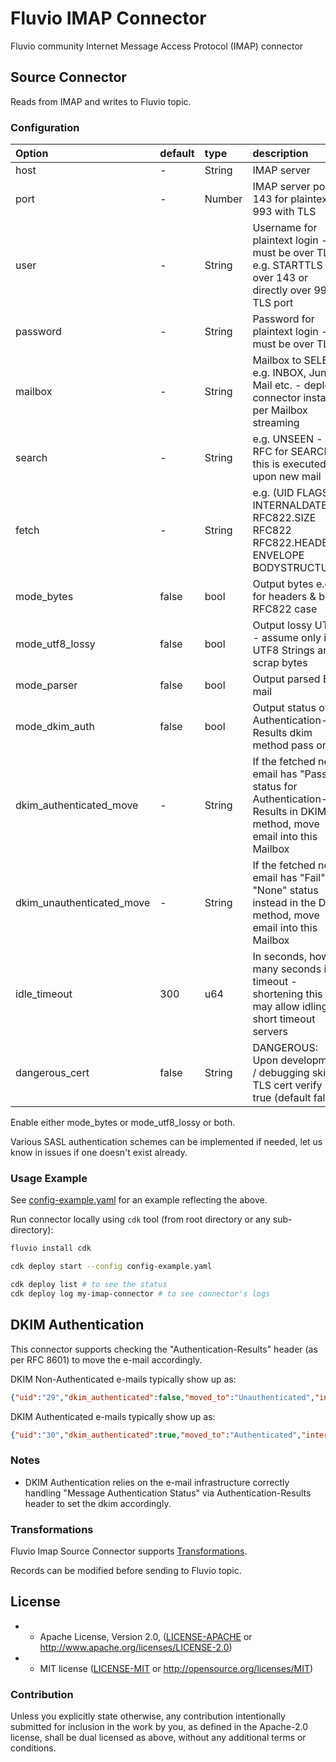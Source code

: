 # Fluvio IMAP Connector
Fluvio community Internet Message Access Protocol (IMAP) connector

## Source Connector
Reads from IMAP and writes to Fluvio topic.

### Configuration
| Option              | default  | type           | description                                                                                                    |
|:--------------------|:---------|:---------      |:---------------------------------------------------------------------------------------------------------------|
| host                | -        | String         | IMAP server                                                                                                    |
| port                | -        | Number         | IMAP server port - 143 for plaintext, 993 with TLS                                                             |
| user                | -        | String         | Username for plaintext login - must be over TLS - e.g. STARTTLS over 143 or directly over 993 TLS port         |
| password            | -        | String         | Password for plaintext login - must be over TLS                                                                |
| mailbox             | -        | String         | Mailbox to SELECT e.g. INBOX, Junk Mail etc. - deploy connector instance per Mailbox streaming                 |
| search              | -        | String         | e.g. UNSEEN - see RFC for SEARCH - this is executed upon new mail                                              |
| fetch               | -        | String         | e.g. (UID FLAGS INTERNALDATE RFC822.SIZE RFC822 RFC822.HEADER ENVELOPE BODYSTRUCTURE)                          |
| mode_bytes          | false    | bool           | Output bytes e.g. for headers & body RFC822 case                                                               |
| mode_utf8_lossy     | false    | bool           | Output lossy UTF8  - assume only into UTF8 Strings and scrap bytes                                             |
| mode_parser         | false    | bool           | Output parsed E-mail                                                                                           |
| mode_dkim_auth      | false    | bool           | Output status of Authentication-Results dkim method pass or fail                                               |
| dkim_authenticated_move | -    | String         | If the fetched new email has "Pass" status for Authentication-Results in DKIM method, move email into this Mailbox |
| dkim_unauthenticated_move | -  | String         | If the fetched new email has "Fail" or "None" status instead in the DKIM method, move email into this Mailbox  |
| idle_timeout        | 300      | u64            | In seconds, how many seconds idle timeout - shortening this may allow idling in short timeout servers          |
| dangerous_cert      | false    | String         | DANGEROUS: Upon development / debugging skip TLS cert verify - true (default false)                            |

Enable either mode_bytes or mode_utf8_lossy or both.

Various SASL authentication schemes can be implemented if needed, let us know in issues if one doesn't exist already.

### Usage Example

See [config-example.yaml](config-example.yaml) for an example reflecting the above.

Run connector locally using `cdk` tool (from root directory or any sub-directory):
```bash
fluvio install cdk

cdk deploy start --config config-example.yaml

cdk deploy list # to see the status
cdk deploy log my-imap-connector # to see connector's logs
```

## DKIM Authentication

This connector supports checking the "Authentication-Results" header (as per RFC 8601) to move the e-mail accordingly.

DKIM Non-Authenticated e-mails typically show up as:
```json
{"uid":"29","dkim_authenticated":false,"moved_to":"Unauthenticated","internaldate":"2024-07-05T02:26:27+00:00"}
```

DKIM Authenticated e-mails typically show up as:
```json
{"uid":"30","dkim_authenticated":true,"moved_to":"Authenticated","internaldate":"2024-07-05T02:26:27+00:00"}
```

### Notes

* DKIM Authentication relies on the e-mail infrastructure correctly handling "Message Authentication Status" via Authentication-Results header to set the dkim accordingly.

### Transformations
Fluvio Imap Source Connector supports [Transformations](https://www.fluvio.io/docs/concepts/transformations-chain/).

Records can be modified before sending to Fluvio topic.

## License
 
- * Apache License, Version 2.0, ([LICENSE-APACHE](LICENSE-APACHE) or http://www.apache.org/licenses/LICENSE-2.0)
- * MIT license ([LICENSE-MIT](LICENSE-MIT) or http://opensource.org/licenses/MIT)
 
### Contribution
 
Unless you explicitly state otherwise, any contribution intentionally submitted for inclusion in the work by you, as defined in the Apache-2.0 license, shall be dual licensed as above, without any additional terms or conditions.



